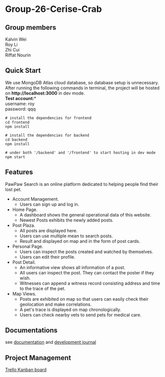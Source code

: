 # Group-26-Cerise-Crab
## Group members
Kalvin Wei  
Roy Li  
Zhi Cui  
Riffat Nourin

## Quick Start  
We use MongoDB Atlas cloud database, so database setup is unnecessary.
After running the following commands in terminal, the project will be hosted on **http://localhost:3000** in dev mode.  
**Test account:***  
username: roy  
password: qqq

```shell
# install the dependencies for frontend
cd frontend
npm install

# install the dependencies for backend
cd backend
npm install

# under both '/backend' and '/frontend' to start hosting in dev mode
npm start
```

## Features
PawPaw Search is an online platform dedicated to helping people find their lost pet.

- Account Management. 
  - Users can sign up and log in.
- Home Page. 
  - A dashboard shows the general operational data of this website.  
  - Newest Posts exhibits the newly added posts. 
- Post Plaza. 
  - All posts are displayed here.  
  - Users can use multiple mean to search posts.  
  - Result and displayed on map and in the form of post cards.
- Personal Page.
  - Users can inspect the posts created and watched by themselves.
  - Users can edit their profile.
- Post Detail.
  - An informative view shows all information of a post.  
  - All users can inspect the post. They can contact the poster if they wish.  
  - Witnesses can append a witness record consisting address and time to the trace of the pet.
- Map Views.  
  - Posts are exhibited on map so that users can easily check their geolocation and make correlations.  
  - A pet's trace is displayed on map chronologically. 
  - Users can check nearby vets to send pets for medical care.
    

## Documentations
see [documentation](docs/documentation.md) and  [development journal](docs/journal.md)

## Project Management
[Trello Kanban board](https://trello.com/b/Z21kdnrB/pawpaw-search)

